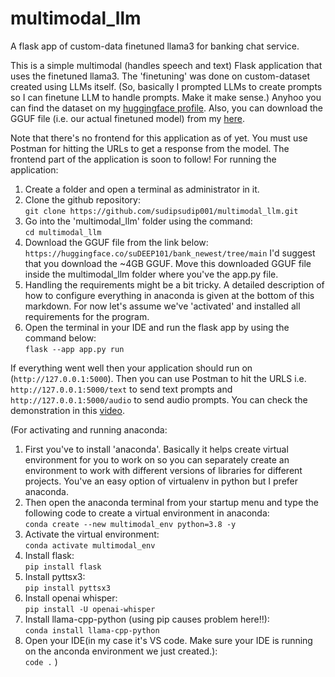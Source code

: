 # multimodal_llm
A flask app of custom-data finetuned llama3 for banking chat service.

This is a simple multimodal (handles speech and text) Flask application that uses the finetuned llama3. The 'finetuning' was done on custom-dataset created using LLMs itself. (So, basically I prompted LLMs to create prompts so I can finetune LLM to handle prompts. Make it make sense.) Anyhoo you can find the dataset on my [huggingface profile](https://huggingface.co/datasets/suDEEP101/extended_bank/tree/main). Also, you can download the GGUF file (i.e. our actual finetuned model) from my [here](https://huggingface.co/suDEEP101/refined_dataset_model/tree/main).

Note that there's no frontend for this application as of yet. You must use Postman for hitting the URLs to get a response from the model. The frontend part of the application is soon to follow! For running the application:

1. Create a folder and open a terminal as administrator in it.
2. Clone the github repository:<br>
`git clone https://github.com/sudipsudip001/multimodal_llm.git`
3. Go into the 'multimodal_llm' folder using the command:<br>
`cd multimodal_llm`
4. Download the GGUF file from the link below:<br>
`https://huggingface.co/suDEEP101/bank_newest/tree/main`
I'd suggest that you download the ~4GB GGUF. Move this downloaded GGUF file inside the multimodal_llm folder where you've the app.py file.
5. Handling the requirements might be a bit tricky. A detailed description of how to configure everything in anaconda is given at the bottom of this markdown. For now let's assume we've 'activated' and installed all requirements for the program.
6. Open the terminal in your IDE and run the flask app by using the command below:<br>
`flask --app app.py run`

If everything went well then your application should run on (`http://127.0.0.1:5000`). Then you can use Postman to hit the URLS i.e. `http://127.0.0.1:5000/text` to send text prompts and `http://127.0.0.1:5000/audio` to send audio prompts. You can check the demonstration in this [video](https://youtu.be/K5G9MxUSJqg).

(For activating and running anaconda:
1. First you've to install 'anaconda'. Basically it helps create virtual environment for you to work on so you can separately create an environment to work with different versions of libraries for different projects. You've an easy option of virtualenv in python but I prefer anaconda.
2. Then open the anaconda terminal from your startup menu and type the following code to create a virtual environment in anaconda:<br>
   `conda create --new multimodal_env python=3.8 -y`
3. Activate the virtual environment:<br>
   `conda activate multimodal_env`
4. Install flask:<br>
   `pip install flask`
5. Install pyttsx3:<br>
   `pip install pyttsx3`
6. Install openai whisper:<br>
  `pip install -U openai-whisper`
8. Install llama-cpp-python (using pip causes problem here!!):<br>
   `conda install llama-cpp-python`
9. Open your IDE(in my case it's VS code. Make sure your IDE is running on the anconda environment we just created.): <br>
    `code .`
)
